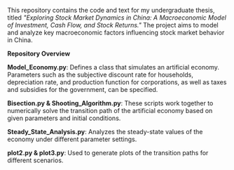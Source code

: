 This repository contains the code and text for my undergraduate thesis, titled *"Exploring Stock Market Dynamics in China: A Macroeconomic Model of Investment, Cash Flow, and Stock Returns."* The project aims to model and analyze key macroeconomic factors influencing stock market behavior in China.

**Repository Overview**

**Model_Economy.py**: Defines a class that simulates an artificial economy. Parameters such as the subjective discount rate for households, depreciation rate, and production function for corporations, as well as taxes and subsidies for the government, can be specified.

**Bisection.py & Shooting_Algorithm.py**: These scripts work together to numerically solve the transition path of the artificial economy based on given parameters and initial conditions.

**Steady_State_Analysis.py**: Analyzes the steady-state values of the economy under different parameter settings.

**plot2.py & plot3.py**: Used to generate plots of the transition paths for different scenarios.
